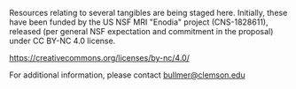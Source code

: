 Resources relating to several tangibles are being staged here.
Initially, these have been funded by the US NSF MRI "Enodia"
project (CNS-1828611), released (per general NSF expectation and
commitment in the proposal) under CC BY-NC 4.0 license.

https://creativecommons.org/licenses/by-nc/4.0/

For additional information, please contact bullmer@clemson.edu

